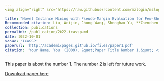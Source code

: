 ```yaml
---
<img align="right" src="https://raw.githubusercontent.com/mzlogin/mzlogin.github.io/master/images/posts/markdown/demo.png"/>

title: "Novel Instance Mining with Pseudo-Margin Evaluation for Few-Shot Object Detection"
Recommended citation: Liu, Weijie, Chong Wang, Shenghao Yu, **Chenchen Tao**, Jun Wang, and Jiafei Wu
collection: publications
permalink: /publication/2022-icassp.md
date: 2022-10-01
venue: 'ICASSP'
paperurl: 'http://academicpages.github.io/files/paper1.pdf'
citation: 'Your Name, You. (2009). &quot;Paper Title Number 1.&quot; <i>Journal 1</i>. 1(1).'
---
```

This paper is about the number 1. The number 2 is left for future work.

[Download paper here](http://16422004.github.io/files/icassp.pdf)
